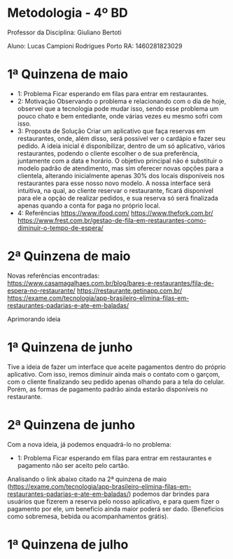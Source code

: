 # Metodologia - 4º BD

 

Professor da Disciplina: Giuliano Bertoti 

 

Aluno: Lucas Campioni Rodrigues Porto RA: 1460281823029

 

# 1ª Quinzena de maio

 - 1: Problema
 Ficar esperando em filas para entrar em restaurantes.
 - 2: Motivação
 Observando o problema e relacionando com o dia de hoje, observei que a tecnologia pode mudar isso, sendo esse problema um pouco chato e bem entediante, onde várias vezes eu mesmo sofri com isso.
 - 3: Proposta de Solução
 Criar um aplicativo que faça reservas em restaurantes, onde, além disso, será possível ver o cardápio e fazer seu pedido. A ideia inicial é disponibilizar, dentro de um só aplicativo, vários restaurantes, podendo o cliente escolher o de sua preferência, juntamente com a data e horário. O objetivo principal não é substituir o modelo padrão de atendimento, mas sim oferecer novas opções para a clientela, alterando inicialmente apenas 30% dos locais disponíveis nos restaurantes para esse nosso novo modelo. A nossa interface será intuitiva, na qual, ao cliente reservar o restaurante, ficará disponível para ele a opção de realizar pedidos, e sua reserva só será finalizada apenas quando a conta for paga no próprio local.
 - 4: Referências
https://www.ifood.com/
https://www.thefork.com.br/
https://www.frest.com.br/gestao-de-fila-em-restaurantes-como-diminuir-o-tempo-de-espera/

# 2ª Quinzena de maio

 Novas referências encontradas:
 https://www.casamagalhaes.com.br/blog/bares-e-restaurantes/fila-de-espera-no-restaurante/
 https://restaurante.getinapp.com.br/
 https://exame.com/tecnologia/app-brasileiro-elimina-filas-em-restaurantes-padarias-e-ate-em-baladas/

Aprimorando ideia

# 1ª Quinzena de junho

Tive a ideia de fazer um interface que aceite pagamentos dentro do próprio aplicativo. Com isso, iremos diminuir ainda mais o contato com o garçom, com o cliente finalizando seu pedido apenas olhando para a tela do celular. Porém, as formas de pagamento padrão ainda estarão disponíveis no restaurante.

 
# 2ª Quinzena de junho

Com a nova ideia, já podemos enquadrá-lo no problema:
 - 1: Problema
 Ficar esperando em filas para entrar em restaurantes e pagamento não ser aceito pelo cartão.
 
 Analisando o link abaixo citado na 2ª quinzena de maio (https://exame.com/tecnologia/app-brasileiro-elimina-filas-em-restaurantes-padarias-e-ate-em-baladas/) podemos dar brindes para usuários que fizerem a reserva pelo nosso aplicativo, e para quem fizer o pagamento por ele, um beneficío ainda maior poderá ser dado. (Beneficios como sobremesa, bebida ou acompanhamentos grátis).


# 1ª Quinzena de julho
